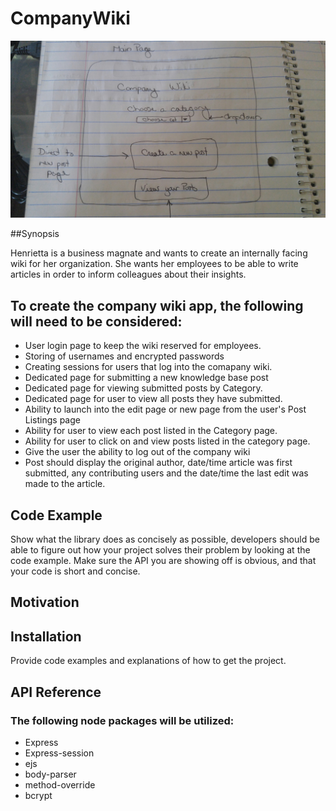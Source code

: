 # CompanyWiki

![alt=wiki-wireframe](https://github.com/taniaallen/CompanyWiki/blob/a2c14d91ce85c5b500a62f1f5cab48eedd9d9639/0624161422-2.jpg)

##Synopsis

Henrietta is a business magnate and wants to create an internally facing wiki for her organization. She wants her employees to be able to write articles in order to inform colleagues about their insights.



## To create the company wiki app, the following will need to be considered:

- User login page to keep the wiki reserved for employees.
- Storing of usernames and encrypted passwords
- Creating sessions for users that log into the comapany wiki.
- Dedicated page for submitting a new knowledge base post
- Dedicated page for viewing submitted posts by Category.
- Dedicated page for user to view all posts they have submitted.
- Ability to launch into the edit page or new page from the user's Post Listings page
- Ability for user to view each post listed in the Category page.
- Ability for user to click on and view posts listed in the category page.
- Give the user the ability to log out of the company wiki
- Post should display the original author, date/time article was first submitted, any contributing users and the date/time the last edit was made to the article.

## Code Example

Show what the library does as concisely as possible, developers should be able to figure out how your project solves their problem by looking at the code example. Make sure the API you are showing off is obvious, and that your code is short and concise.

## Motivation



## Installation

Provide code examples and explanations of how to get the project.

## API Reference

### The following node packages will be utilized:

- Express
- Express-session
- ejs
- body-parser
- method-override
- bcrypt
